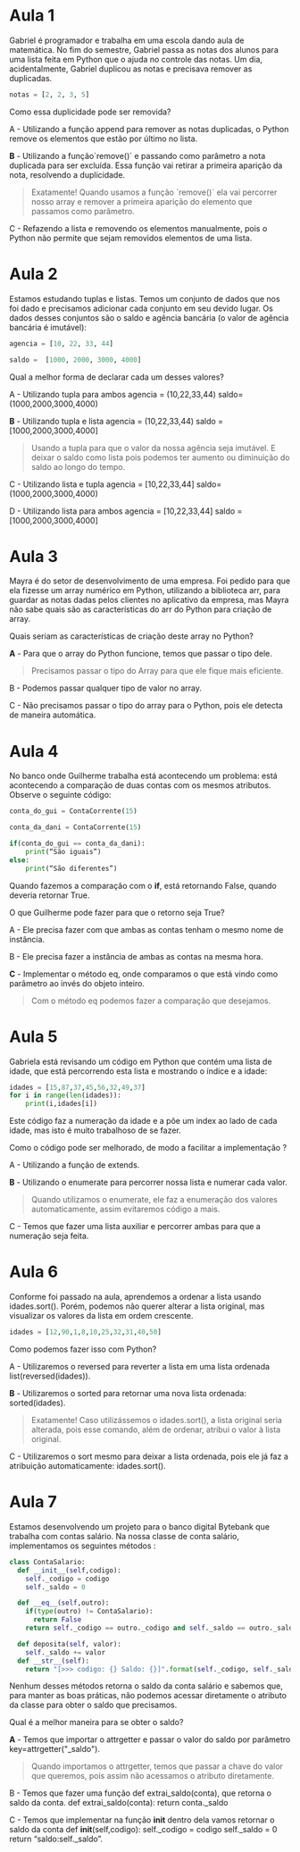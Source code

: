 # Aula 1

Gabriel é programador e trabalha em uma escola dando aula de matemática. No fim do semestre, Gabriel passa as notas dos alunos para uma lista feita em Python que o ajuda no controle das notas. Um dia, acidentalmente, Gabriel duplicou as notas e precisava remover as duplicadas.

```py
notas = [2, 2, 3, 5]
```

Como essa duplicidade pode ser removida?

A - Utilizando a função append para remover as notas duplicadas, o Python remove os elementos que estão por último no lista.

__B__ - Utilizando a função`remove()´ e passando como parâmetro a nota duplicada para ser excluída. Essa função vai retirar a primeira aparição da nota, resolvendo a duplicidade.
> Exatamente! Quando usamos a função `remove()´ ela vai percorrer nosso array e remover a primeira aparição do elemento que passamos como parâmetro.

C - Refazendo a lista e removendo os elementos manualmente, pois o Python não permite que sejam removidos elementos de uma lista.

# Aula 2

Estamos estudando tuplas e listas. Temos um conjunto de dados que nos foi dado e precisamos adicionar cada conjunto em seu devido lugar. Os dados desses conjuntos são o saldo e agência bancária (o valor de agência bancária é imutável):

```py
agencia = [10, 22, 33, 44]

saldo =  [1000, 2000, 3000, 4000]
```

Qual a melhor forma de declarar cada um desses valores?

A - Utilizando tupla para ambos agencia = (10,22,33,44) saldo= (1000,2000,3000,4000)

__B__ - Utilizando tupla e lista agencia = (10,22,33,44) saldo = [1000,2000,3000,4000]
> Usando a tupla para que o valor da nossa agência seja imutável. E deixar o saldo como lista pois podemos ter aumento ou diminuição do saldo ao longo do tempo.

C - Utilizando lista e tupla agencia = [10,22,33,44] saldo= (1000,2000,3000,4000)

D - Utilizando lista para ambos agencia = [10,22,33,44] saldo = [1000,2000,3000,4000]

# Aula 3

Mayra é do setor de desenvolvimento de uma empresa. Foi pedido para que ela fizesse um array numérico em Python, utilizando a biblioteca arr, para guardar as notas dadas pelos clientes no aplicativo da empresa, mas Mayra não sabe quais são as características do arr do Python para criação de array.

Quais seriam as características de criação deste array no Python?

__A__ - Para que o array do Python funcione, temos que passar o tipo dele.
> Precisamos passar o tipo do Array para que ele fique mais eficiente.

B - Podemos passar qualquer tipo de valor no array.

C - Não precisamos passar o tipo do array para o Python, pois ele detecta de maneira automática.

# Aula 4

No banco onde Guilherme trabalha está acontecendo um problema: está acontecendo a comparação de duas contas com os mesmos atributos. Observe o seguinte código:

```py
conta_do_gui = ContaCorrente(15)

conta_da_dani = ContaCorrente(15)

if(conta_do_gui == conta_da_dani):
    print(“São iguais”)
else:
    print(“São diferentes”)
```

Quando fazemos a comparação com o __if__, está retornando False, quando deveria retornar True.

O que Guilherme pode fazer para que o retorno seja True?

A - Ele precisa fazer com que ambas as contas tenham o mesmo nome de instância.

B - Ele precisa fazer a instância de ambas as contas na mesma hora.

__C__ - Implementar o método eq, onde comparamos o que está vindo como parâmetro ao invés do objeto inteiro.
> Com o método eq podemos fazer a comparação que desejamos.

# Aula 5

Gabriela está revisando um código em Python que contém uma lista de idade, que está percorrendo esta lista e mostrando o índice e a idade:

```py
idades = [15,87,37,45,56,32,49,37]
for i in range(len(idades)):
    print(i,idades[i])
```

Este código faz a numeração da idade e a põe um index ao lado de cada idade, mas isto é muito trabalhoso de se fazer.

Como o código pode ser melhorado, de modo a facilitar a implementação ?

A - Utilizando a função de extends.

__B__ - Utilizando o enumerate para percorrer nossa lista e numerar cada valor.
> Quando utilizamos o enumerate, ele faz a enumeração dos valores automaticamente, assim evitaremos código a mais.

C - Temos que fazer uma lista auxiliar e percorrer ambas para que a numeração seja feita.

# Aula 6

Conforme foi passado na aula, aprendemos a ordenar a lista usando idades.sort(). Porém, podemos não querer alterar a lista original, mas visualizar os valores da lista em ordem crescente.

```py
idades = [12,90,1,8,10,25,32,31,40,50]
```

Como podemos fazer isso com Python?

A - Utilizaremos o reversed para reverter a lista em uma lista ordenada list(reversed(idades)).

__B__ - Utilizaremos o sorted para retornar uma nova lista ordenada: sorted(idades).
> Exatamente! Caso utilizássemos o idades.sort(), a lista original seria alterada, pois esse comando, além de ordenar, atribui o valor à lista original.

C - Utilizaremos o sort mesmo para deixar a lista ordenada, pois ele já faz a atribuição automaticamente: idades.sort().

# Aula 7

Estamos desenvolvendo um projeto para o banco digital Bytebank que trabalha com contas salário. Na nossa classe de conta salário, implementamos os seguintes métodos :

```py
class ContaSalario:
  def __init__(self,codigo):
    self._codigo = codigo
    self._saldo = 0

  def __eq__(self,outro):
    if(type(outro) != ContaSalario):
      return False
    return self._codigo == outro._codigo and self._saldo == outro._saldo

  def deposita(self, valor):
    self._saldo += valor
  def __str__(self):
    return "[>>> codigo: {} Saldo: {}]".format(self._codigo, self._saldo)
```

Nenhum desses métodos retorna o saldo da conta salário e sabemos que, para manter as boas práticas, não podemos acessar diretamente o atributo da classe para obter o saldo que precisamos.

Qual é a melhor maneira para se obter o saldo?

__A__ - Temos que importar o attrgetter e passar o valor do saldo por parâmetro key=attrgetter("_saldo").
> Quando importamos o attrgetter, temos que passar a chave do valor que queremos, pois assim não acessamos o atributo diretamente.

B - Temos que fazer uma função def extrai_saldo(conta), que retorna o saldo da conta. def extrai_saldo(conta): return conta._saldo

C - Temos que implementar na função __init__ dentro dela vamos retornar o saldo da conta def __init__(self,codigo): self._codigo = codigo self._saldo = 0 return “saldo:self._saldo”.
